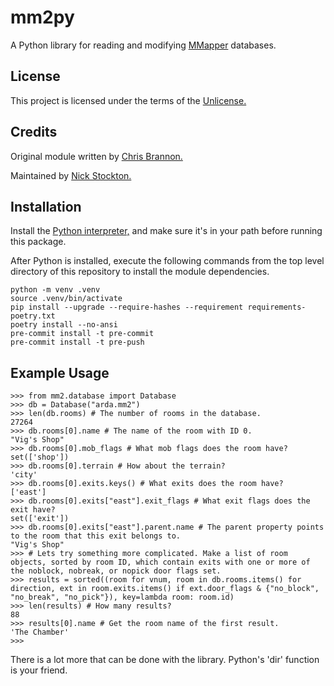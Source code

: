 # mm2py

A Python library for reading and modifying [MMapper](https://github.com/mume/mmapper "MMapper GitHub Page") databases.

## License

This project is licensed under the terms of the [Unlicense.](https://unlicense.org/UNLICENSE "Unlicense Official Site")

## Credits

Original module written by [Chris Brannon.](https://github.com/CMB "Chris Brannon On GitHub")

Maintained by [Nick Stockton.](https://github.com/nstockton "Nick Stockton On GitHub")

## Installation

Install the [Python interpreter,](https://python.org "Python Home Page") and make sure it's in your path before running this package.

After Python is installed, execute the following commands from the top level directory of this repository to install the module dependencies.
```
python -m venv .venv
source .venv/bin/activate
pip install --upgrade --require-hashes --requirement requirements-poetry.txt
poetry install --no-ansi
pre-commit install -t pre-commit
pre-commit install -t pre-push
```

## Example Usage

```
>>> from mm2.database import Database
>>> db = Database("arda.mm2")
>>> len(db.rooms) # The number of rooms in the database.
27264
>>> db.rooms[0].name # The name of the room with ID 0.
"Vig's Shop"
>>> db.rooms[0].mob_flags # What mob flags does the room have?
set(['shop'])
>>> db.rooms[0].terrain # How about the terrain?
'city'
>>> db.rooms[0].exits.keys() # What exits does the room have?
['east']
>>> db.rooms[0].exits["east"].exit_flags # What exit flags does the exit have?
set(['exit'])
>>> db.rooms[0].exits["east"].parent.name # The parent property points to the room that this exit belongs to.
"Vig's Shop"
>>> # Lets try something more complicated. Make a list of room objects, sorted by room ID, which contain exits with one or more of the noblock, nobreak, or nopick door flags set.
>>> results = sorted((room for vnum, room in db.rooms.items() for direction, ext in room.exits.items() if ext.door_flags & {"no_block", "no_break", "no_pick"}), key=lambda room: room.id)
>>> len(results) # How many results?
88
>>> results[0].name # Get the room name of the first result.
'The Chamber'
>>>
```

There is a lot more that can be done with the library. Python's 'dir' function is your friend.
